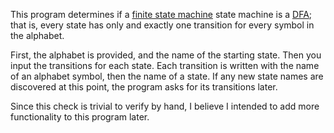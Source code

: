 This program determines if a [finite state machine](https://en.wikipedia.org/wiki/Finite-state_machine) state machine is a [DFA](https://en.wikipedia.org/wiki/Deterministic_finite_automaton); that is, every state has only and exactly one transition for every symbol in the alphabet.

First, the alphabet is provided, and the name of the starting state. Then you input the transitions for each state. Each transition is written with the name of an alphabet symbol, then the name of a state. If any new state names are discovered at this point, the program asks for its transitions later.

Since this check is trivial to verify by hand, I believe I intended to add more functionality to this program later.
